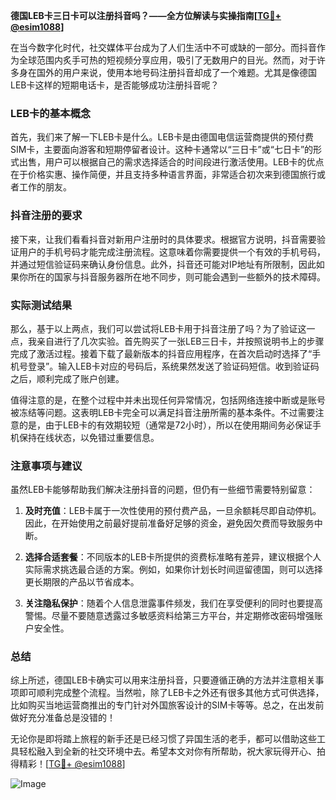 **德国LEB卡三日卡可以注册抖音吗？——全方位解读与实操指南[[TG💪+ @esim1088](https://t.me/s/esim1088)]**

在当今数字化时代，社交媒体平台成为了人们生活中不可或缺的一部分。而抖音作为全球范围内炙手可热的短视频分享应用，吸引了无数用户的目光。然而，对于许多身在国外的用户来说，使用本地号码注册抖音却成了一个难题。尤其是像德国LEB卡这样的短期电话卡，是否能够成功注册抖音呢？

### LEB卡的基本概念

首先，我们来了解一下LEB卡是什么。LEB卡是由德国电信运营商提供的预付费SIM卡，主要面向游客和短期停留者设计。这种卡通常以“三日卡”或“七日卡”的形式出售，用户可以根据自己的需求选择适合的时间段进行激活使用。LEB卡的优点在于价格实惠、操作简便，并且支持多种语言界面，非常适合初次来到德国旅行或者工作的朋友。

### 抖音注册的要求

接下来，让我们看看抖音对新用户注册时的具体要求。根据官方说明，抖音需要验证用户的手机号码才能完成注册流程。这意味着你需要提供一个有效的手机号码，并通过短信验证码来确认身份信息。此外，抖音还可能对IP地址有所限制，因此如果你所在的国家与抖音服务器所在地不同步，则可能会遇到一些额外的技术障碍。

### 实际测试结果

那么，基于以上两点，我们可以尝试将LEB卡用于抖音注册了吗？为了验证这一点，我亲自进行了几次实验。首先购买了一张LEB三日卡，并按照说明书上的步骤完成了激活过程。接着下载了最新版本的抖音应用程序，在首次启动时选择了“手机号登录”。输入LEB卡对应的号码后，系统果然发送了验证码短信。收到验证码之后，顺利完成了账户创建。

值得注意的是，在整个过程中并未出现任何异常情况，包括网络连接中断或是账号被冻结等问题。这表明LEB卡完全可以满足抖音注册所需的基本条件。不过需要注意的是，由于LEB卡的有效期较短（通常是72小时），所以在使用期间务必保证手机保持在线状态，以免错过重要信息。

### 注意事项与建议

虽然LEB卡能够帮助我们解决注册抖音的问题，但仍有一些细节需要特别留意：

1. **及时充值**：LEB卡属于一次性使用的预付费产品，一旦余额耗尽即自动停机。因此，在开始使用之前最好提前准备好足够的资金，避免因欠费而导致服务中断。
   
2. **选择合适套餐**：不同版本的LEB卡所提供的资费标准略有差异，建议根据个人实际需求挑选最合适的方案。例如，如果你计划长时间逗留德国，则可以选择更长期限的产品以节省成本。

3. **关注隐私保护**：随着个人信息泄露事件频发，我们在享受便利的同时也要提高警惕。尽量不要随意透露过多敏感资料给第三方平台，并定期修改密码增强账户安全性。

### 总结

综上所述，德国LEB卡确实可以用来注册抖音，只要遵循正确的方法并注意相关事项即可顺利完成整个流程。当然啦，除了LEB卡之外还有很多其他方式可供选择，比如购买当地运营商推出的专门针对外国旅客设计的SIM卡等等。总之，在出发前做好充分准备总是没错的！

无论你是即将踏上旅程的新手还是已经习惯了异国生活的老手，都可以借助这些工具轻松融入到全新的社交环境中去。希望本文对你有所帮助，祝大家玩得开心、拍得精彩！[[TG💪+ @esim1088](https://t.me/s/esim1088)]

![Image](https://i.postimg.cc/4NQfJmqS/Snipaste-2025-05-13-00-14-12.png)